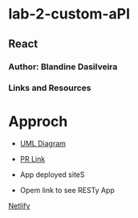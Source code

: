# lab-2-custom-aPI


##  React

### Author: Blandine Dasilveira

### Links and Resources


# Approch





- [UML Diagram]()


- [PR Link](https://github.com/blandine-401javascript/lab-27-custom-hooks/pull/1)


-  App deployed siteS
- Opem link to see RESTy App  


[Netlify]()